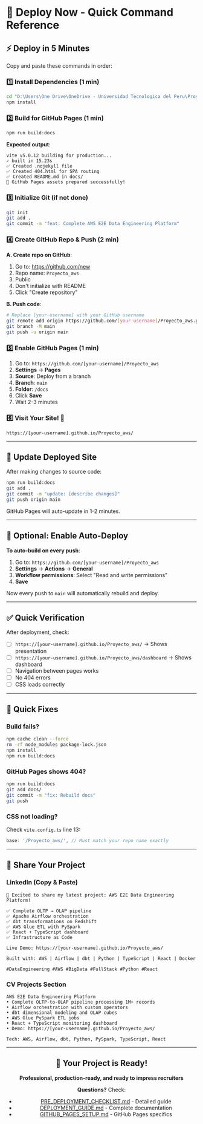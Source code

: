 # 🚀 Deploy Now - Quick Command Reference

## ⚡ Deploy in 5 Minutes

Copy and paste these commands in order:

### 1️⃣ Install Dependencies (1 min)

```bash
cd "D:\Users\One Drive\OneDrive - Universidad Tecnologica del Peru\Proyectos Portafolio\Proyecto_aws"
npm install
```

### 2️⃣ Build for GitHub Pages (1 min)

```bash
npm run build:docs
```

**Expected output**:
```
vite v5.0.12 building for production...
✓ built in 15.23s
✅ Created .nojekyll file
✅ Created 404.html for SPA routing
✅ Created README.md in docs/
🎉 GitHub Pages assets prepared successfully!
```

### 3️⃣ Initialize Git (if not done)

```bash
git init
git add .
git commit -m "feat: Complete AWS E2E Data Engineering Platform"
```

### 4️⃣ Create GitHub Repo & Push (2 min)

**A. Create repo on GitHub**:
1. Go to: https://github.com/new
2. Repo name: `Proyecto_aws`
3. Public
4. Don't initialize with README
5. Click "Create repository"

**B. Push code**:
```bash
# Replace [your-username] with your GitHub username
git remote add origin https://github.com/[your-username]/Proyecto_aws.git
git branch -M main
git push -u origin main
```

### 5️⃣ Enable GitHub Pages (1 min)

1. Go to: `https://github.com/[your-username]/Proyecto_aws`
2. **Settings** → **Pages**
3. **Source**: Deploy from a branch
4. **Branch**: `main`
5. **Folder**: `/docs`
6. Click **Save**
7. Wait 2-3 minutes

### 6️⃣ Visit Your Site! 🎉

```
https://[your-username].github.io/Proyecto_aws/
```

---

## 🔄 Update Deployed Site

After making changes to source code:

```bash
npm run build:docs
git add .
git commit -m "update: [describe changes]"
git push origin main
```

GitHub Pages will auto-update in 1-2 minutes.

---

## 📝 Optional: Enable Auto-Deploy

**To auto-build on every push**:

1. Go to: `https://github.com/[your-username]/Proyecto_aws`
2. **Settings** → **Actions** → **General**
3. **Workflow permissions**: Select "Read and write permissions"
4. **Save**

Now every push to `main` will automatically rebuild and deploy.

---

## ✅ Quick Verification

After deployment, check:

- [ ] `https://[your-username].github.io/Proyecto_aws/` → Shows presentation
- [ ] `https://[your-username].github.io/Proyecto_aws/dashboard` → Shows dashboard
- [ ] Navigation between pages works
- [ ] No 404 errors
- [ ] CSS loads correctly

---

## 🐛 Quick Fixes

### Build fails?
```bash
npm cache clean --force
rm -rf node_modules package-lock.json
npm install
npm run build:docs
```

### GitHub Pages shows 404?
```bash
npm run build:docs
git add docs/
git commit -m "fix: Rebuild docs"
git push
```

### CSS not loading?
Check `vite.config.ts` line 13:
```typescript
base: '/Proyecto_aws/', // Must match your repo name exactly
```

---

## 📱 Share Your Project

### LinkedIn (Copy & Paste)

```
🚀 Excited to share my latest project: AWS E2E Data Engineering Platform!

✅ Complete OLTP → OLAP pipeline
✅ Apache Airflow orchestration
✅ dbt transformations on Redshift
✅ AWS Glue ETL with PySpark
✅ React + TypeScript dashboard
✅ Infrastructure as Code

Live Demo: https://[your-username].github.io/Proyecto_aws/

Built with: AWS | Airflow | dbt | Python | TypeScript | React | Docker

#DataEngineering #AWS #BigData #FullStack #Python #React
```

### CV Projects Section

```
AWS E2E Data Engineering Platform
• Complete OLTP-to-OLAP pipeline processing 1M+ records
• Airflow orchestration with custom operators
• dbt dimensional modeling and OLAP cubes
• AWS Glue PySpark ETL jobs
• React + TypeScript monitoring dashboard
• Demo: https://[your-username].github.io/Proyecto_aws/

Tech: AWS, Airflow, dbt, Python, PySpark, TypeScript, React
```

---

<div align="center">

## 🎉 Your Project is Ready!

**Professional, production-ready, and ready to impress recruiters**

**Questions?** Check:
- [PRE_DEPLOYMENT_CHECKLIST.md](PRE_DEPLOYMENT_CHECKLIST.md) - Detailed guide
- [DEPLOYMENT_GUIDE.md](DEPLOYMENT_GUIDE.md) - Complete documentation
- [GITHUB_PAGES_SETUP.md](GITHUB_PAGES_SETUP.md) - GitHub Pages specifics

</div>
